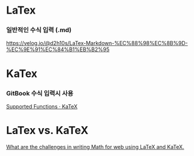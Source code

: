 # LaTex

### 일반적인 수식 입력 (.md)

https://velog.io/@d2h10s/LaTex-Markdown-%EC%88%98%EC%8B%9D-%EC%9E%91%EC%84%B1%EB%B2%95



# KaTex

### GitBook 수식 입력시 사용

[Supported Functions · KaTeX](https://katex.org/docs/supported.html)



# LaTex vs. KaTeX

[What are the challenges in writing Math for web using LaTeX and KaTeX.](https://www.evelynlearning.com/challenges-in-writing-math-for-the-web-using-latex-and-katex/)


